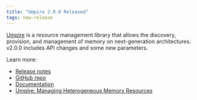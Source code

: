 ```yaml
---
title: "Umpire 2.0.0 Released"
tags: new-release
---
```


[Umpire](https://github.com/LLNL/Umpire) is a resource management library that allows the discovery, provision, and management of memory on next-generation architectures. v2.0.0 includes API changes and some new parameters.

Learn more:
- [Release notes](https://github.com/LLNL/Umpire/releases/tag/v0.2.0)
- [GitHub repo](https://github.com/LLNL/Umpire)
- [Documentation](https://umpire.readthedocs.io/en/latest/)
- [Umpire: Managing Heterogeneous Memory Resources](https://computing.llnl.gov/projects/umpire)
